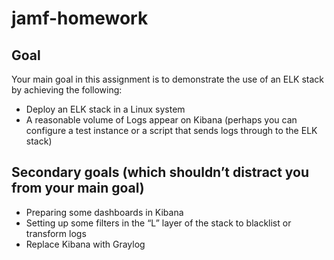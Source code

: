 # jamf-homework
## Goal
Your main goal in this assignment is to demonstrate the use of an ELK stack by achieving the following:
- Deploy an ELK stack in a Linux system
- A reasonable volume of Logs appear on Kibana (perhaps you can configure a test instance or a script that sends logs through to the ELK stack)

## Secondary goals (which shouldn’t distract you from your main goal)
- Preparing some dashboards in Kibana
- Setting up some filters in the “L” layer of the stack to blacklist or transform logs
- Replace Kibana with Graylog
